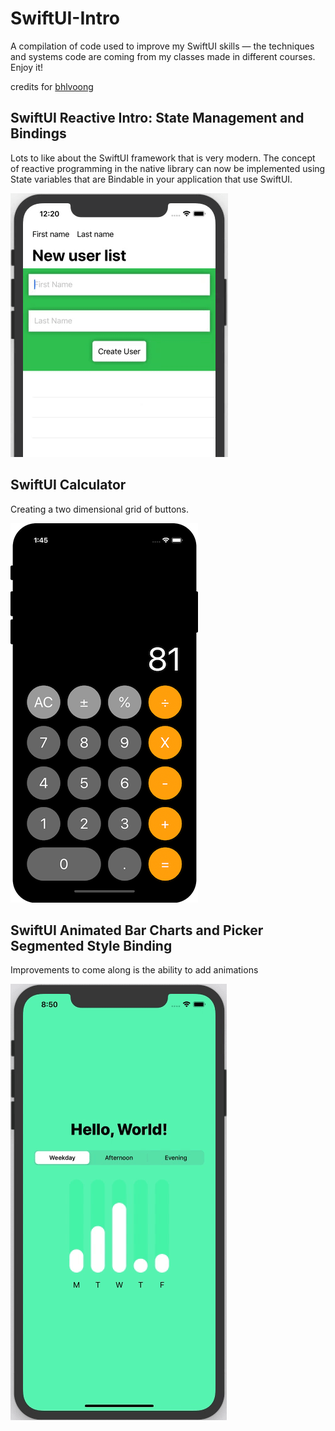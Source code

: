 # SwiftUI-Intro

A compilation of code used to improve my SwiftUI skills — the techniques and systems code are coming from my classes made in different courses. Enjoy it!

credits for [bhlvoong](https://github.com/bhlvoong) 

## SwiftUI Reactive Intro: State Management and Bindings

Lots to like about the SwiftUI framework that is very modern. The concept of reactive programming in the native library can now be implemented using State variables that are Bindable in your application that use SwiftUI.

![](swift-ui-reactivebiding.gif)

## SwiftUI Calculator

Creating a two dimensional grid of buttons.

![](swift-ui-calculator.png)

## SwiftUI Animated Bar Charts and Picker Segmented Style Binding

Improvements to come along is the ability to add animations

![](swift-ui-bar-charts.gif)
